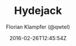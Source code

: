 ---
title: "Hydejack"
github: https://github.com/qwtel/hydejack
demo: http://qwtel.com/hydejack/
author: Florian Klampfer (@qwtel)
ssg:
  - Jekyll
cms:
  - No Cms
date: 2016-02-26T12:45:54Z
github_branch: master
---